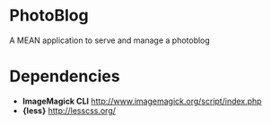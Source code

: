 # PhotoBlog
A MEAN application to serve and manage a photoblog

# Dependencies
* **ImageMagick CLI** http://www.imagemagick.org/script/index.php
* **{less}** http://lesscss.org/